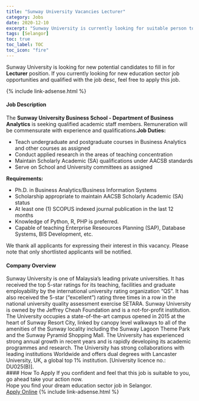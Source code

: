 ```yaml
---
title: "Sunway University Vacancies Lecturer" 
category: Jobs 
date: 2020-12-10 
excerpt: "Sunway University is currently looking for suitable person to fill in the Lecturer which positioned at Selangor" 
tags: [Selangor] 
toc: true 
toc_label: TOC 
toc_icon: "fire" 
--- 
```


<p>Sunway University is looking for new potential candidates to fill in for <b>Lecturer</b> position. If you currently looking for new education sector job opportunities and qualified with the job desc, feel free to apply this job.
</p>{% include link-adsense.html %} 
 <div><div><div><h4>Job Description</h4></div></div><div><div><span><div><div>The <strong>Sunway University Business School - Department of Business Analytics</strong> is seeking qualified academic staff members. Remuneration will be commensurate with experience and qualifications.<strong>Job Duties:</strong><ul><li>Teach undergraduate and postgraduate courses in Business Analytics and other courses as assigned</li><li>Conduct applied research in the areas of teaching concentration</li><li>Maintain Scholarly Academic (SA) qualifications under AACSB standards</li><li>Serve on School and University committees as assigned</li></ul><strong>Requirements:</strong><ul><li>Ph.D. in Business Analytics/Business Information Systems</li><li>Scholarship appropriate to maintain AACSB Scholarly Academic (SA) status</li><li>At least one (1) SCOPUS indexed journal publication in the last 12 months</li><li>Knowledge of Python, R, PHP is preferred.</li><li>Capable of teaching Enterprise Reseources Planning (SAP), Database Systems, BIS Development, etc.</li></ul>We thank all applicants for expressing their interest in this vacancy. Please note that only shortlisted applicants will be notified.</div></div></span></div></div></div> 
<div><div><div><h4>Company Overview</h4></div></div><div><div><span><div><div>
<div>
<div>
			Sunway University is one of Malaysia&#8217;s leading private universities. It has received the top 5-star ratings for its teaching, facilities and graduate employability by the international university rating organization &#8220;QS&#8221;. It has also received the 5-star (&#8220;excellent&#8221;) rating three times in a row in the national university quality assessment exercise SETARA. Sunway University is owned by the Jeffrey Cheah Foundation and is a not-for-profit institution. The University occupies a state-of-the-art campus opened in 2015 at the heart of Sunway Resort City, linked by canopy level walkways to all of the amenities of the Sunway locality including the Sunway Lagoon Theme Park and the Sunway Pyramid Shopping Mall. The University has experienced strong annual growth in recent years and is rapidly developing its academic programmes and research. The University has strong collaborations with leading institutions Worldwide and offers dual degrees with Lancaster University, UK, a global top 1% institution. [University licence no.: DU025(B)].</div>
</div>
</div></div></span></div></div></div> 
#### How To Apply 
If you confident and feel that this job is suitable to you, go ahead take your action now. <br/> 
Hope you find your dream education sector job in Selangor. <br/> 
<a href="https://www.jobstreet.com.my/en/job/lecturer-4440873?jobId=jobstreet-my-job-4440873&sectionRank=17&token=0~1ecdd269-739b-45e1-8b47-f89119a13b8b&fr=SRP%20View%20In%20New%20Ta" class="btn btn--info" target="_blank" rel="nofollow noopenner">Apply Online</a> 
{% include link-adsense.html %} 
